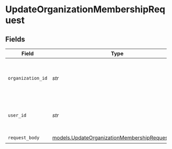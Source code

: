 # UpdateOrganizationMembershipRequest


## Fields

| Field                                                                                                  | Type                                                                                                   | Required                                                                                               | Description                                                                                            | Example                                                                                                |
| ------------------------------------------------------------------------------------------------------ | ------------------------------------------------------------------------------------------------------ | ------------------------------------------------------------------------------------------------------ | ------------------------------------------------------------------------------------------------------ | ------------------------------------------------------------------------------------------------------ |
| `organization_id`                                                                                      | *str*                                                                                                  | :heavy_check_mark:                                                                                     | The ID of the organization the membership belongs to                                                   | org_12345                                                                                              |
| `user_id`                                                                                              | *str*                                                                                                  | :heavy_check_mark:                                                                                     | The ID of the user that this membership belongs to                                                     | user_67890                                                                                             |
| `request_body`                                                                                         | [models.UpdateOrganizationMembershipRequestBody](../models/updateorganizationmembershiprequestbody.md) | :heavy_check_mark:                                                                                     | N/A                                                                                                    |                                                                                                        |